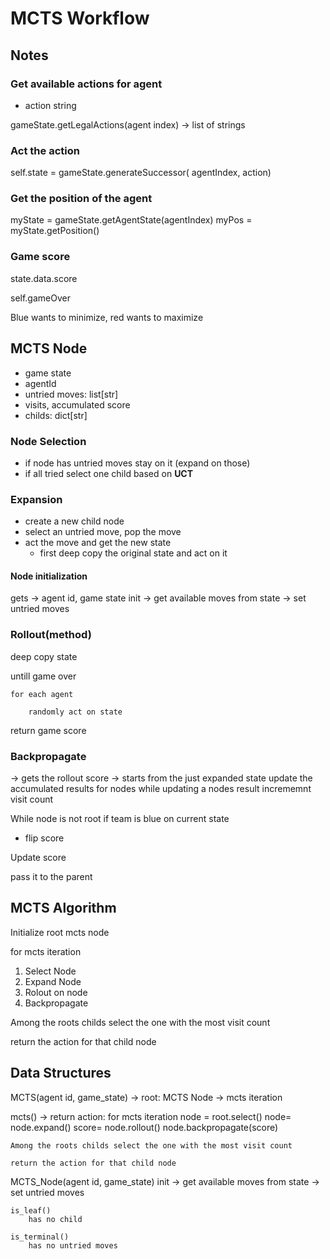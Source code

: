 # MCTS Workflow
## Notes

### Get available actions for agent 
- action string

gameState.getLegalActions(agent index) -> list of strings


### Act the action
self.state = gameState.generateSuccessor( agentIndex, action)


### Get the position of the agent
myState = gameState.getAgentState(agentIndex)
myPos = myState.getPosition()

### Game score

state.data.score

self.gameOver

Blue wants to minimize, red wants to maximize

## MCTS Node

- game state
- agentId
- untried moves: list[str]
- visits, accumulated score
- childs: dict[str]

### Node Selection

- if node has untried moves stay on it (expand on those)
- if all tried select one child based on **UCT**

### Expansion
- create a new child node
- select an untried move, pop the move
- act the move and get the new state
    - first deep copy the original state and act on it

#### Node initialization
gets -> agent id, game state
init
    -> get available moves from state -> set untried moves

### Rollout(method)

deep copy state

untill game over

    for each agent

        randomly act on state
return game score
    
### Backpropagate
-> gets the rollout score
-> starts from the just expanded state
update the accumulated results for nodes 
while updating a nodes result incrememnt visit count

While node is not root
if team is blue on current state
- flip score  

Update score

pass it to the parent


## MCTS Algorithm

Initialize root mcts node

for mcts iteration
1. Select Node
2. Expand Node
3. Rolout on node
4. Backpropagate

Among the roots childs select the one with the most visit count 

return the action for that child node



## Data Structures

MCTS(agent id, game_state)
-> root: MCTS Node
-> mcts iteration

mcts() -> return action:
    for mcts iteration
        node = root.select()
        node= node.expand()
        score= node.rollout()
        node.backpropagate(score)

    Among the roots childs select the one with the most visit count 

    return the action for that child node



MCTS_Node(agent id, game_state)
    init
    -> get available moves from state -> set untried moves


    is_leaf()
        has no child

    is_terminal()
        has no untried moves







